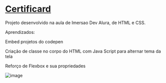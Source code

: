 # [Certificard](https://gracibrea.github.io/certificard/)

Projeto desenvolvido na aula de Imersao Dev Alura, de HTML e CSS.

Aprendizados:

Embed projetos do codepen

Criação de classe no corpo do HTML com Java Script para alternar tema da tela

Reforço de Flexbox e sua propriedades

![image](https://user-images.githubusercontent.com/88933480/159072848-dc9ef200-aec7-4413-a6d3-e3c976fbb853.png)
